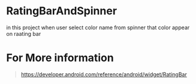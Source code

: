 # RatingBarAndSpinner
in this project when user select color name from spinner that color appear on raating bar 

# For More information
>https://developer.android.com/reference/android/widget/RatingBar

